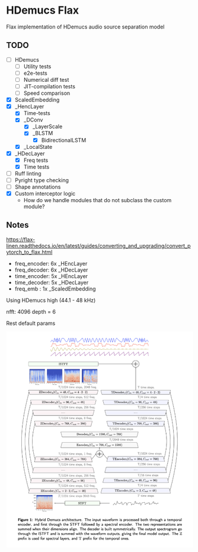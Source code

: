 # HDemucs Flax

Flax implementation of HDemucs audio source separation model

## TODO

- [ ] HDemucs
  - [ ] Utility tests
  - [ ] e2e-tests
  - [ ] Numerical diff test
  - [ ] JIT-compilation tests
  - [ ] Speed comparison
- [x] ScaledEmbedding
- [x] _HencLayer
  - [x] Time-tests
  - [x] _DConv
    - [x] _LayerScale
    - [x] _BLSTM
      - [x] BidirectionalLSTM
  - [x] _LocalState
- [x] _HDecLayer
  - [x] Freq tests
  - [x] Time tests

- [ ] Ruff linting
- [ ] Pyright type checking
- [ ] Shape annotations
- [x] Custom interceptor logic
  - How do we handle modules that do not subclass the custom module?

## Notes

https://flax-linen.readthedocs.io/en/latest/guides/converting_and_upgrading/convert_pytorch_to_flax.html

- freq_encoder: 6x _HEncLayer
- freq_decoder: 6x _HDecLayer
- time_encoder: 5x _HEncLayer
- time_decoder: 5x _HDecLayer
- freq_emb    : 1x _ScaledEmbedding

Using HDemucs high (44.1 - 48 kHz)

nfft: 4096
depth = 6

Rest default params

![HDemucs Architecture](./images/arch.png)

